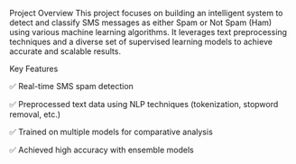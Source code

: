  Project Overview
This project focuses on building an intelligent system to detect and classify SMS messages as either Spam or Not Spam (Ham) using various machine learning algorithms. It leverages text preprocessing techniques and a diverse set of supervised learning models to achieve accurate and scalable results.

 Key Features

✅ Real-time SMS spam detection

✅ Preprocessed text data using NLP techniques (tokenization, stopword removal, etc.)

✅ Trained on multiple models for comparative analysis

✅ Achieved high accuracy with ensemble models
